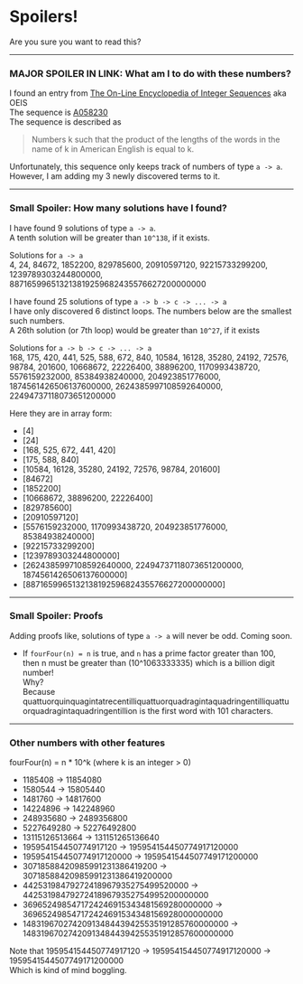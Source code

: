 # Spoilers!
Are you sure you want to read this?

---
### MAJOR SPOILER IN LINK: What am I to do with these numbers?
I found an entry from [The On-Line Encyclopedia of Integer Sequences](https://oeis.org/) aka OEIS  
The sequence is [A058230](https://oeis.org/draft/A058230)  
The sequence is described as
> Numbers k such that the product of the lengths of the words in the name of k in American English is equal to k.

Unfortunately, this sequence only keeps track of numbers of type `a -> a`.
However, I am adding my 3 newly discovered terms to it.


---
### Small Spoiler: How many solutions have I found?

I have found 9 solutions of type `a -> a`.  
A tenth solution will be greater than `10^138`, if it exists.
	
Solutions for `a -> a`  
  4, 24, 84672, 1852200, 829785600, 20910597120, 92215733299200, 1239789303244800000, 887165996513213819259682435576627200000000
  
I have found 25 solutions of type `a -> b -> c -> ... -> a`  
I have only discovered 6 distinct loops.
The numbers below are the smallest such numbers.  
A 26th solution (or 7th loop) would be greater than `10^27`, if it exists

Solutions for `a -> b -> c -> ... -> a`  
 168, 175, 420, 441, 525, 588, 672, 840, 10584, 16128, 35280, 24192, 72576, 98784, 201600, 10668672, 22226400, 38896200, 1170993438720, 5576159232000, 85384938240000, 204923851776000, 1874561426506137600000, 2624385997108592640000, 22494737118073651200000

Here they are in array form:
- [4]
- [24]
- [168, 525, 672, 441, 420]
- [175, 588, 840]
- [10584, 16128, 35280, 24192, 72576, 98784, 201600]
- [84672]
- [1852200]
- [10668672, 38896200, 22226400]
- [829785600]
- [20910597120]
- [5576159232000, 1170993438720, 204923851776000, 85384938240000]
- [92215733299200]
- [1239789303244800000]
- [2624385997108592640000, 22494737118073651200000, 1874561426506137600000]
- [887165996513213819259682435576627200000000]


---
### Small Spoiler: Proofs

Adding proofs like, solutions of type `a -> a` will never be odd.
Coming soon.

- If `fourFour(n) = n` is true, and `n` has a prime factor greater than 100,  
then n must be greater than (10^1063333335) which is a billion digit number!  
Why?  
Because quattuorquinquagintatrecentilliquattuorquadragintaquadringentilliquattuorquadragintaquadringentillion is the first word with 101 characters.

---
### Other numbers with other features
fourFour(n) = n * 10^k (where k is an integer > 0)

- 1185408 -> 11854080
- 1580544 -> 15805440
- 1481760 -> 14817600
- 14224896 -> 142248960
- 248935680 -> 2489356800
- 5227649280 -> 52276492800
- 13115126513664 -> 131151265136640
- 195954154450774917120 -> 195954154450774917120000
- 195954154450774917120000 -> 1959541544507749171200000
- 30718588420985991231386419200 -> 30718588420985991231386419200000
- 44253198479272418967935275499520000 -> 442531984792724189679352754995200000000
- 3696524985471724246915343481569280000000 -> 369652498547172424691534348156928000000000
- 14831967027420913484439425535191285760000000 -> 148319670274209134844394255351912857600000000

Note that 195954154450774917120 -> 195954154450774917120000 -> 1959541544507749171200000  
Which is kind of mind boggling.

